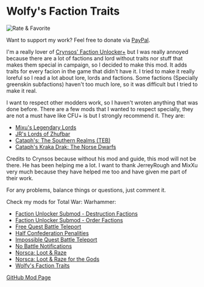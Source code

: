 # Wolfy's Faction Traits

![Rate & Favorite](https://i.imgur.com/fVVaDCS.gif)

Want to support my work? Feel free to donate via
[PayPal](paypal.me/echaravolar).

I'm a really lover of [Crynsos' Faction Unlocker+](https://steamcommunity.com/workshop/filedetails/?id=889766098) but I was really annoyed
because there are a lot of factions and lord without traits nor stuff that
makes them special in campaign, so I decided to make this mod. It adds traits
for every facion in the game that didn't have it. I tried to make it really
loreful so I read a lot about lore, lords and factions. Some factions (Specially
greenskin subfactions) haven't too much lore, so it was difficult but I tried to
make it real.

I want to respect other modders work, so I haven't wroten anything that was done
before. There are a few mods that I wanted to respect specially, they are not a
must have like CFU+ is but I strongly recommend it. They are:

* [Mixu's Legendary Lords](https://steamcommunity.com/sharedfiles/filedetails/?id=904487915)
* [JR's Lords of Zhufbar](http://steamcommunity.com/sharedfiles/filedetails/?id=1076848551)
* [Cataph's: The Southern Realms (TEB)](https://steamcommunity.com/sharedfiles/filedetails/?id=708051537)
* [Cataph's Kraka Drak: The Norse Dwarfs](https://steamcommunity.com/sharedfiles/filedetails/?id=765204760)

Credits to Crynsos because without his mod and guide, this mod will not be
there. He has been helping me a lot. I want to thank JerreyRough and MixXu very
much because they have helped me too and have given me part of their work.

For any problems, balance things or questions, just comment it.

Check my mods for Total War: Warhammer:

* [Faction Unlocker Submod - Destruction Factions](http://steamcommunity.com/sharedfiles/filedetails/?id=1105739137)
* [Faction Unlocker Submod - Order Factions](http://steamcommunity.com/sharedfiles/filedetails/?id=1105739425)
* [Free Quest Battle Teleport](http://steamcommunity.com/sharedfiles/filedetails/?id=1118166368)
* [Half Confederation Penalities](http://steamcommunity.com/sharedfiles/filedetails/?id=1132916263)
* [Impossible Quest Battle Teleport](https://steamcommunity.com/sharedfiles/filedetails/?id=1118164395)
* [No Battle Notifications](http://steamcommunity.com/sharedfiles/filedetails/?id=1132916287)
* [Norsca: Loot & Raze](https://steamcommunity.com/sharedfiles/filedetails/?id=1118362434)
* [Norsca: Loot & Raze for the Gods](https://steamcommunity.com/sharedfiles/filedetails/?id=1118471309)
* [Wolfy's Faction Traits](http://steamcommunity.com/sharedfiles/filedetails/?id=1107494226)

[GitHub Mod Page](https://github.com/msolefonte/tww-mods-collection/mods/wolfys-faction-traits)
